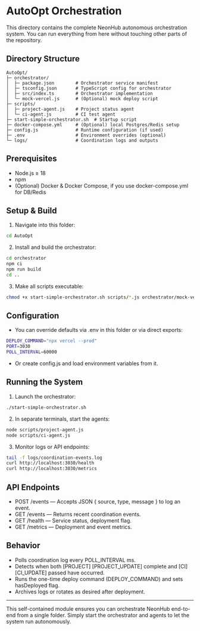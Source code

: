 # AutoOpt Orchestration

This directory contains the complete NeonHub autonomous orchestration system. You can run everything from here without touching other parts of the repository.

## Directory Structure

```
AutoOpt/
├─ orchestrator/
│  ├─ package.json        # Orchestrator service manifest
│  ├─ tsconfig.json       # TypeScript config for orchestrator
│  ├─ src/index.ts        # Orchestrator implementation
│  └─ mock-vercel.js      # (Optional) mock deploy script
├─ scripts/
│  ├─ project-agent.js    # Project status agent
│  └─ ci-agent.js         # CI test agent
├─ start-simple-orchestrator.sh  # Startup script
├─ docker-compose.yml     # (Optional) local Postgres/Redis setup
├─ config.js              # Runtime configuration (if used)
├─ .env                   # Environment overrides (optional)
└─ logs/                  # Coordination logs and outputs
```

## Prerequisites
- Node.js ≥ 18
- npm
- (Optional) Docker & Docker Compose, if you use docker-compose.yml for DB/Redis

## Setup & Build
1. Navigate into this folder:
```bash
cd AutoOpt
```

2. Install and build the orchestrator:
```bash
cd orchestrator
npm ci
npm run build
cd ..
```

3. Make all scripts executable:
```bash
chmod +x start-simple-orchestrator.sh scripts/*.js orchestrator/mock-vercel.js
```

## Configuration
- You can override defaults via .env in this folder or via direct exports:
```bash
DEPLOY_COMMAND="npx vercel --prod"
PORT=3030
POLL_INTERVAL=60000
```

- Or create config.js and load environment variables from it.

## Running the System
1. Launch the orchestrator:
```bash
./start-simple-orchestrator.sh
```

2. In separate terminals, start the agents:
```bash
node scripts/project-agent.js
node scripts/ci-agent.js
```

3. Monitor logs or API endpoints:
```bash
tail -f logs/coordination-events.log
curl http://localhost:3030/health
curl http://localhost:3030/metrics
```

## API Endpoints
- POST /events — Accepts JSON { source, type, message } to log an event.
- GET /events — Returns recent coordination events.
- GET /health — Service status, deployment flag.
- GET /metrics — Deployment and event metrics.

## Behavior
- Polls coordination log every POLL_INTERVAL ms.
- Detects when both [PROJECT] [PROJECT_UPDATE] complete and [CI] [CI_UPDATE] passed have occurred.
- Runs the one-time deploy command (DEPLOY_COMMAND) and sets hasDeployed flag.
- Archives logs or rotates as desired after deployment.

---

This self-contained module ensures you can orchestrate NeonHub end-to-end from a single folder. Simply start the orchestrator and agents to let the system run autonomously. 
